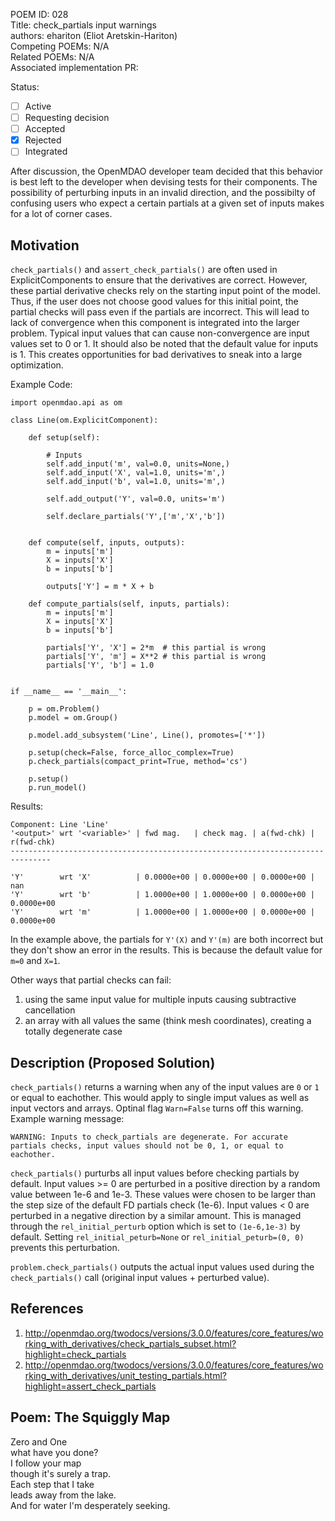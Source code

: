 POEM ID:  028  
Title: check_partials input warnings  
authors: ehariton (Eliot Aretskin-Hariton)   
Competing POEMs: N/A  
Related POEMs: N/A  
Associated implementation PR:    

Status:

- [ ] Active
- [ ] Requesting decision
- [ ] Accepted
- [x] Rejected
- [ ] Integrated

After discussion, the OpenMDAO developer team decided that this behavior is best left to the developer when devising tests for their components.
The possibility of perturbing inputs in an invalid direction, and the possibilty of confusing users who expect a certain partials at a given set of inputs makes for a lot of corner cases.


Motivation
----------


`check_partials()` and `assert_check_partials()` are often used in ExplicitComponents to ensure that the derivatives are correct. 
However, these partial derivative checks rely on the starting input point of the model.
Thus, if the user does not choose good values for this initial point, the partial checks will pass even if the partials are incorrect.
This will lead to lack of convergence when this component is integrated into the larger problem.
Typical input values that can cause non-convergence are input values set to 0 or 1.
It should also be noted that the default value for inputs is 1.
This creates opportunities for bad derivatives to sneak into a large optimization.


Example Code:
```
import openmdao.api as om

class Line(om.ExplicitComponent):

    def setup(self):

        # Inputs
        self.add_input('m', val=0.0, units=None,)
        self.add_input('X', val=1.0, units='m',)
        self.add_input('b', val=1.0, units='m',)

        self.add_output('Y', val=0.0, units='m')

        self.declare_partials('Y',['m','X','b'])


    def compute(self, inputs, outputs):
        m = inputs['m']
        X = inputs['X']
        b = inputs['b']

        outputs['Y'] = m * X + b

    def compute_partials(self, inputs, partials):
        m = inputs['m']
        X = inputs['X']
        b = inputs['b']

        partials['Y', 'X'] = 2*m  # this partial is wrong
        partials['Y', 'm'] = X**2 # this partial is wrong
        partials['Y', 'b'] = 1.0


if __name__ == '__main__':

    p = om.Problem()
    p.model = om.Group()

    p.model.add_subsystem('Line', Line(), promotes=['*'])

    p.setup(check=False, force_alloc_complex=True)
    p.check_partials(compact_print=True, method='cs')
    
    p.setup()
    p.run_model()
```
Results:
```
Component: Line 'Line'
'<output>' wrt '<variable>' | fwd mag.   | check mag. | a(fwd-chk) | r(fwd-chk)
-------------------------------------------------------------------------------

'Y'        wrt 'X'          | 0.0000e+00 | 0.0000e+00 | 0.0000e+00 | nan
'Y'        wrt 'b'          | 1.0000e+00 | 1.0000e+00 | 0.0000e+00 | 0.0000e+00
'Y'        wrt 'm'          | 1.0000e+00 | 1.0000e+00 | 0.0000e+00 | 0.0000e+00
```

In the example above, the partials for `Y'(X)` and `Y'(m)` are both incorrect but they don't show an error in the results. This is because the default value for `m=0` and `X=1`. 

Other ways that partial checks can fail:
1) using the same input value for multiple inputs causing subtractive cancellation
2) an array with all values the same (think mesh coordinates), creating a totally degenerate case


Description (Proposed Solution)
-----------


`check_partials()` returns a warning when any of the input values are `0` or `1` or equal to eachother. This would apply to single imput values as well as input vectors and arrays. Optinal flag `Warn=False` turns off this warning. Example warning message:

`WARNING: Inputs to check_partials are degenerate. For accurate partials checks, input values should not be 0, 1, or equal to eachother.`  



`check_partials()` purturbs all input values before checking partials by default. Input values >= 0 are perturbed in a positive direction by a random value between 1e-6 and 1e-3. These values were chosen to be larger than the step size of the default FD partials check (1e-6). Input values < 0 are perturbed in a negative direction by a similar amount. This is managed through the `rel_initial_perturb` option which is set to `(1e-6,1e-3)` by default. Setting `rel_initial_peturb=None` or `rel_initial_peturb=(0, 0)` prevents this perturbation. 


`problem.check_partials()` outputs the actual input values used during the `check_partials()` call (original input values + perturbed value).



References
-----------

1. http://openmdao.org/twodocs/versions/3.0.0/features/core_features/working_with_derivatives/check_partials_subset.html?highlight=check_partials
2. http://openmdao.org/twodocs/versions/3.0.0/features/core_features/working_with_derivatives/unit_testing_partials.html?highlight=assert_check_partials


Poem: The Squiggly Map
-----------


Zero and One  
what have you done?  
I follow your map  
though it's surely a trap.  
Each step that I take  
leads away from the lake.  
And for water I'm desperately seeking.  
